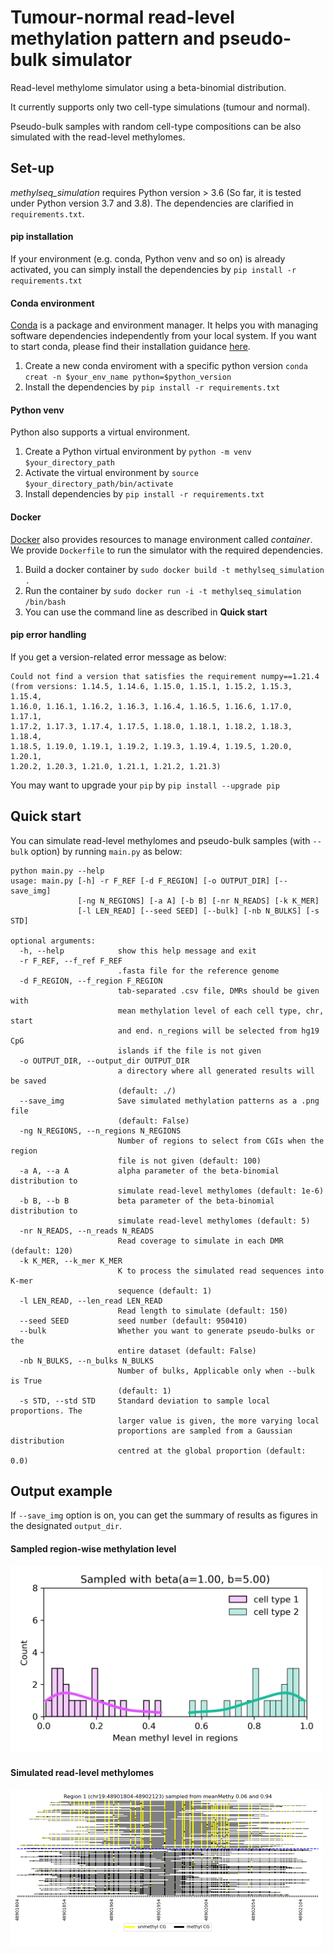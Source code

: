 # Tumour-normal read-level methylation pattern and pseudo-bulk simulator

Read-level methylome simulator using a beta-binomial distribution. 

It currently supports only two cell-type simulations (tumour and normal).

Pseudo-bulk samples with random cell-type compositions can be also simulated with the read-level methylomes. 

## Set-up 
_methylseq_simulation_ requires Python version > 3.6 (So far, it is tested under Python version 3.7 and 3.8).
The dependencies are clarified in `requirements.txt`.

#### pip installation
If your environment (e.g. conda, Python venv and so on) is already activated, you can simply install the dependencies by `pip install -r requirements.txt`

#### Conda environment
[Conda](https://conda.io/projects/conda/en/latest/index.html) is a package and environment manager. 
It helps you with managing software dependencies independently from your local system. 
If you want to start conda, please find their installation guidance [here](https://docs.conda.io/projects/conda/en/23.1.x/user-guide/install/index.html).

1. Create a new conda enviroment with a specific python version `conda creat -n $your_env_name python=$python_version`
2. Install the dependencies by `pip install -r requirements.txt` 

#### Python venv
Python also supports a virtual environment. 

1. Create a Python virtual environment by `python -m venv $your_directory_path`
2. Activate the virtual environment by `source $your_directory_path/bin/activate`
3. Install dependencies by `pip install -r requirements.txt`

#### Docker
[Docker](https://www.docker.com/resources/what-container/#:~:text=A%20Docker%20container%20image%20is,tools%2C%20system%20libraries%20and%20settings.) also provides resources to manage environment called _container_. We provide `Dockerfile` to run the simulator with the required dependencies.

1. Build a docker container by `sudo docker build -t methylseq_simulation .`
2. Run the container by `sudo docker run -i -t methylseq_simulation /bin/bash`
3. You can use the command line as described in **Quick start**

#### pip error handling 
If you get a version-related error message as below:
```
Could not find a version that satisfies the requirement numpy==1.21.4
(from versions: 1.14.5, 1.14.6, 1.15.0, 1.15.1, 1.15.2, 1.15.3, 1.15.4,
1.16.0, 1.16.1, 1.16.2, 1.16.3, 1.16.4, 1.16.5, 1.16.6, 1.17.0, 1.17.1,
1.17.2, 1.17.3, 1.17.4, 1.17.5, 1.18.0, 1.18.1, 1.18.2, 1.18.3, 1.18.4,
1.18.5, 1.19.0, 1.19.1, 1.19.2, 1.19.3, 1.19.4, 1.19.5, 1.20.0, 1.20.1,
1.20.2, 1.20.3, 1.21.0, 1.21.1, 1.21.2, 1.21.3)
```
You may want to upgrade your `pip` by `pip install --upgrade pip`

## Quick start
You can simulate read-level methylomes and pseudo-bulk samples (with `--bulk` option) by running `main.py` as below:

````
python main.py --help
usage: main.py [-h] -r F_REF [-d F_REGION] [-o OUTPUT_DIR] [--save_img]
               [-ng N_REGIONS] [-a A] [-b B] [-nr N_READS] [-k K_MER]
               [-l LEN_READ] [--seed SEED] [--bulk] [-nb N_BULKS] [-s STD]

optional arguments:
  -h, --help            show this help message and exit
  -r F_REF, --f_ref F_REF
                        .fasta file for the reference genome
  -d F_REGION, --f_region F_REGION
                        tab-separated .csv file, DMRs should be given with
                        mean methylation level of each cell type, chr, start
                        and end. n_regions will be selected from hg19 CpG
                        islands if the file is not given
  -o OUTPUT_DIR, --output_dir OUTPUT_DIR
                        a directory where all generated results will be saved
                        (default: ./)
  --save_img            Save simulated methylation patterns as a .png file
                        (default: False)
  -ng N_REGIONS, --n_regions N_REGIONS
                        Number of regions to select from CGIs when the region
                        file is not given (default: 100)
  -a A, --a A           alpha parameter of the beta-binomial distribution to
                        simulate read-level methylomes (default: 1e-6)
  -b B, --b B           beta parameter of the beta-binomial distribution to
                        simulate read-level methylomes (default: 5)
  -nr N_READS, --n_reads N_READS
                        Read coverage to simulate in each DMR (default: 120)
  -k K_MER, --k_mer K_MER
                        K to process the simulated read sequences into K-mer
                        sequence (default: 1)
  -l LEN_READ, --len_read LEN_READ
                        Read length to simulate (default: 150)
  --seed SEED           seed number (default: 950410)
  --bulk                Whether you want to generate pseudo-bulks or the
                        entire dataset (default: False)
  -nb N_BULKS, --n_bulks N_BULKS
                        Number of bulks, Applicable only when --bulk is True
                        (default: 1)
  -s STD, --std STD     Standard deviation to sample local proportions. The
                        larger value is given, the more varying local
                        proportions are sampled from a Gaussian distribution
                        centred at the global proportion (default: 0.0)

````
## Output example 
If `--save_img` option is on, you can get the summary of results as figures in the designated `output_dir`. 

#### Sampled region-wise methylation level
<img src="data/output/region_methyl_level_sampling.png" width="500">

#### Simulated read-level methylomes
<img src="data/output/regions/region_1.png" width="500">
